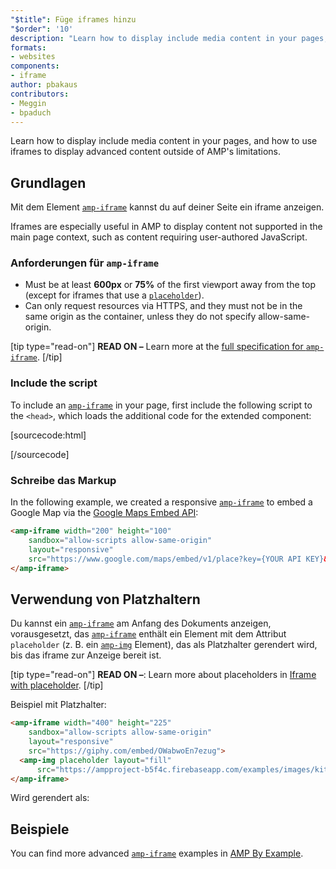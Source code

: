 ```yaml
---
"$title": Füge iframes hinzu
"$order": '10'
description: "Learn how to display include media content in your pages, and how to use iframes to display advanced content outside of AMP's limitations."
formats:
- websites
components:
- iframe
author: pbakaus
contributors:
- Meggin
- bpaduch
---
```


Learn how to display include media content in your pages, and how to use iframes to display advanced content outside of AMP's limitations.

## Grundlagen

Mit dem Element [`amp-iframe`](../../../../documentation/components/reference/amp-iframe.md) kannst du auf deiner Seite ein iframe anzeigen.

Iframes are especially useful in AMP to display content not supported in the main page context, such as content requiring user-authored JavaScript.

### Anforderungen für `amp-iframe`

- Must be at least **600px** or **75%** of the first viewport away from the top (except for iframes that use a [`placeholder`](#using-placeholders)).
- Can only request resources via HTTPS, and they must not be in the same origin as the container, unless they do not specify allow-same-origin.

[tip type="read-on"] **READ ON –** Learn more at the [full specification for `amp-iframe`](../../../../documentation/components/reference/amp-iframe.md). [/tip]

### Include the script

To include an [`amp-iframe`](../../../../documentation/components/reference/amp-iframe.md) in your page, first include the following script to the `<head>`, which loads the additional code for the extended component:

[sourcecode:html]
<script async custom-element="amp-iframe"
  src="https://cdn.ampproject.org/v0/amp-iframe-0.1.js"></script>
[/sourcecode]

### Schreibe das Markup

In the following example, we created a responsive [`amp-iframe`](../../../../documentation/components/reference/amp-iframe.md) to embed a Google Map via the [Google Maps Embed API](https://developers.google.com/maps/documentation/embed/guide):

```html
<amp-iframe width="200" height="100"
    sandbox="allow-scripts allow-same-origin"
    layout="responsive"
    src="https://www.google.com/maps/embed/v1/place?key={YOUR API KEY}&q=europe">
</amp-iframe>
```

## Verwendung von Platzhaltern <a name="using-placeholders"></a>

Du kannst ein [`amp-iframe`](../../../../documentation/components/reference/amp-iframe.md) am Anfang des Dokuments anzeigen, vorausgesetzt, das [`amp-iframe`](../../../../documentation/components/reference/amp-iframe.md) enthält ein Element mit dem Attribut `placeholder` (z. B. ein [`amp-img`](../../../../documentation/components/reference/amp-img.md) Element), das als Platzhalter gerendert wird, bis das iframe zur Anzeige bereit ist.

[tip type="read-on"] **READ ON –**: Learn more about placeholders in [Iframe with placeholder](../../../../documentation/components/reference/amp-iframe.md#iframe-with-placeholder). [/tip]

Beispiel mit Platzhalter:

```html
<amp-iframe width="400" height="225"
    sandbox="allow-scripts allow-same-origin"
    layout="responsive"
    src="https://giphy.com/embed/OWabwoEn7ezug">
  <amp-img placeholder layout="fill"
      src="https://ampproject-b5f4c.firebaseapp.com/examples/images/kittens-biting.jpg"></amp-img>
</amp-iframe>
```

Wird gerendert als:

<amp-iframe width="400" height="225" sandbox="allow-scripts allow-same-origin" layout="responsive" src="https://giphy.com/embed/OWabwoEn7ezug"><amp-img placeholder layout="fill" src="https://ampproject-b5f4c.firebaseapp.com/examples/images/kittens-biting.jpg"></amp-img></amp-iframe>

## Beispiele

You can find more advanced [`amp-iframe`](../../../../documentation/components/reference/amp-iframe.md) examples in [AMP By Example](../../../../documentation/examples/documentation/amp-iframe.html).
